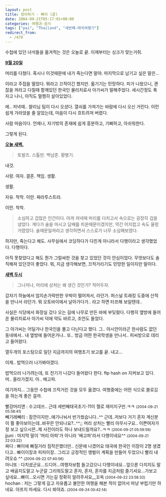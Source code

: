 ```yaml
---
layout: post
title: 정리하기 - 빠이 (끝)
date: 2004-09-21T05:17:01+00:00
categories: 여행과-음식
tags: ["pai", "Thailand", "세번째-태국여행기"]
redirect_from:
  - /478
---
```


수첩에 있던 녀석들을 옮겨적는 것은 오늘로 끝. 이제부터는 싱크가 맞는거쥐.

<u><u><strong>9월 20일</strong></u></u>

> 

머리를 다쳤다. 혹시나 이것때문에 내가 죽는다면 말야. 마지막으로 남기고 싶은 말은...

이라고 주접을 떨었다. 뭐라고 끄적이긴 했지만. 옮기기는 민망하다. 피가 나왔으니, 괜찮을 꺼라고 다칠때 함께있던 한국인 물리치료사 아가씨가 말해주었다. 세시간정도 푹 자고 나니, 아직도 멀쩡히 살아있었다.

에.. 저녁때.. 챨리님 팀이 다시 오셨다. 열쇠를 가져가는 바람에 다시 오신 거린다. 이런 쉽게 가라앉을 줄 알았는데, 마음이 다시 흐트려져 버렸다.

사람 마음이다. 언제나, 자기밖의 존재에 쉽게 흥분하고, 기뻐하고, 아쉬워한다.

그렇게 된다.

<u><strong>오늘 새벽.</strong></u>

> 토발즈. 스톨만. 백남준. 황병기.

내것.

사랑. 여자. 결혼. 책임. 생활.

생활.

자유. 착착. 이란. 짜라투스트라.

이란. 착착.

> 소심하고 겁많은 인간이다. 아까 저녁때 머리를 다치고서 속으로는 굉장히 겁을 냈었다. 게다가 술을 마시고 담배를 피운때문이겠지만, 약간 어지럽고 속도 울렁거렸었다. 술때문일꺼라고 생각하면서 스스로가 너무 소심해보였다.

하지만, 죽는다고 해도. 사무실에서 코딩하다가 다친게 아니라서 다행이라고 생각했었다. 다행이다.

아직 못찾았다고 해도 뭔가 그럴싸한 것을 찾고 있었던 것이 안심이었다. 무엇보다도 솔직해져 있던것이 좋았다. 뭐, 지금 생각해보면, 끄적거리기도 민망한 일이지만 말이다.

<u><strong>새벽 두시

</strong></u>

> 그나저나, 머리에 상처는 왜 생긴 것인가? 적어두자.

갑자기 하늘에서 엄지손가락만한 우박이 떨어져서, 라던가. 퍼스널 트래킹 도중에 산적을 만나서 라던가. 뭐 오토바이에서 날아가다가.. 라고 하면 터프해 보일텐데..

사실은 식당에서 화장실 갔다 오는 길에 나무로 만든 바에 부딪혔다. 다행히 옆방에 들어온 물리치료사 아가씨 덕에 약도 바르고, 조언도 들었다.

그 아가씨는 어딜가나 한국인을 몰고 다닌다고 했다. 그.. 아시안이라곤 한사람도 없던 동네에서.. 내 옆방에 들어온거나.. 또.. 방금 어떤 한국학생을 만나서.. 피씨방으로 데리고 들어왔다.

열두개의 포스팅으로 일단 지금까지의 여행초기 보고를 끝. 내고...

이제.. 밥먹으러 나가봐야겠다.

밥먹으러 나가려는데, 또 전기가 나갔다 들어왔다 한다. ftp hash on 지켜보고 있다. 머.. 올라가겠지. 아.. 배고파.

여기까지... 그동안 수첩에 끄적거린 것을 모두 옮겼다. 여행중에는 어떤 식으로 블로깅을 하는게 좋은 걸까.
<div id=comments>
<div class=comment>
<!--- cmt:837 --->
<!--- mail: --->
<!--- parent:0 --->
빨강머리앤 : 
수고데쓰..
근데 세번째태국초기-11이 젤로 재미지구만.ㅋㅋ
 <small>(2004-09-21 05:58:41)</small>
</div>
<div class=comment>
<!--- cmt:838 --->
<!--- mail: --->
<!--- parent:0 --->
빼기레빼리 : 
잠깐이지만..얘기나눠서 반가웠습니다..^^
근데..저보다 거기 혼자 계신분이 훨 좋아보이는데..바꾸믄 안되나요?..^^;;
머리 상처는 빨리 아무시구요..
이쁜여자가 정 보고 싶으시믄..제 사진이라도 하나 보내드릴까요?..ㅋㅋ
 <small>(2004-09-21 05:59:59)</small>
</div>
<div class=comment>
<!--- cmt:839 --->
<!--- mail: --->
<!--- parent:0 --->
jjuni : 
마지막 말이 '머리 아파'가 아니라 '배고파'라서 다행이네요^^
 <small>(2004-09-21 22:03:22)</small>
</div>
<div class=comment>
<!--- cmt:840 --->
<!--- mail: --->
<!--- parent:0 --->
짜다 : 
빠이에 빠질거라 짐작은했더만.. 신문에 나겠어요 태국에 한국인 이장이 2명 생겼다고.. 빠이이장과 피피이장.. 그리고 긍정적인 앵벌이 계획을 만들어 두었으니 빨리 내려오슈 ^^
 <small>(2004-09-22 07:40:56)</small>
</div>
<div class=comment>
<!--- cmt:841 --->
<!--- mail: --->
<!--- parent:0 --->
마니또 : 
다치셨군요...드디어...여행자보험  들고갔으니  다행이네요...앞으론  다치지도  말고  배곯지도말고
누군갈  그리워도말고  혼자, 혼자, 혼자를  지금처럼 즐기셔요...가보고 싶네요...빠이...오시면  가는길  정확히  알려주셔요,,,꼬옥
 <small>(2004-09-22 23:58:32)</small>
</div>
<div class=comment>
<!--- cmt:842 --->
<!--- mail: --->
<!--- parent:0 --->
hochan : 
저는 그렇게 길고 자유롭고 불안한 여행을 해본 적이 없어서 마냥 부럽기만 하네요. 아프지 마세요. 다시 뵈야죠.
 <small>(2004-09-24 00:42:14)</small>
</div>
</div>
